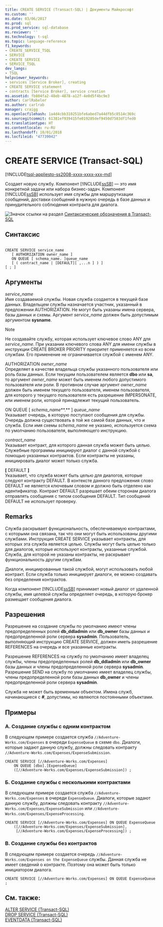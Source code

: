 ```yaml
---
title: CREATE SERVICE (Transact-SQL) | Документы Майкрософт
ms.custom: ''
ms.date: 03/06/2017
ms.prod: sql
ms.prod_service: sql-database
ms.reviewer: ''
ms.technology: t-sql
ms.topic: language-reference
f1_keywords:
- CREATE_SERVICE_TSQL
- SERVICE
- CREATE SERVICE
- SERVICE_TSQL
dev_langs:
- TSQL
helpviewer_keywords:
- services [Service Broker], creating
- CREATE SERVICE statement
- contracts [Service Broker], service creation
ms.assetid: fb804fa2-48eb-4878-a12f-4e0d5f4bc9e3
author: CarlRabeler
ms.author: carlrab
manager: craigg
ms.openlocfilehash: 1a4d4cbb310251bfe6abed7a44dfb5c8514c369c
ms.sourcegitcommit: 61381ef939415fe019285def9450d7583df1fed0
ms.translationtype: HT
ms.contentlocale: ru-RU
ms.lasthandoff: 10/01/2018
ms.locfileid: "47739042"
---
```

# <a name="create-service-transact-sql"></a>CREATE SERVICE (Transact-SQL)
[!INCLUDE[tsql-appliesto-ss2008-xxxx-xxxx-xxx-md](../../includes/tsql-appliesto-ss2008-xxxx-xxxx-xxx-md.md)]

  Создает новую службу. Компонент [!INCLUDE[ssSB](../../includes/sssb-md.md)] — это имя конкретной задачи или набора бизнес-задач. Компонент [!INCLUDE[ssSB](../../includes/sssb-md.md)] использует имя службы для маршрутизации сообщений, доставки сообщений в нужную очередь в базе данных и принудительного соблюдения контракта для диалога.  
  
 ![Значок ссылки на раздел](../../database-engine/configure-windows/media/topic-link.gif "Значок ссылки на раздел") [Синтаксические обозначения в Transact-SQL](../../t-sql/language-elements/transact-sql-syntax-conventions-transact-sql.md)  
  
## <a name="syntax"></a>Синтаксис  
  
```  
  
CREATE SERVICE service_name  
   [ AUTHORIZATION owner_name ]  
   ON QUEUE [ schema_name. ]queue_name  
   [ ( contract_name | [DEFAULT][ ,...n ] ) ]  
[ ; ]  
```  
  
## <a name="arguments"></a>Аргументы  
 *service_name*  
 Имя создаваемой службы. Новая служба создается в текущей базе данных. Владельцем службы назначается участник, указанный в предложении AUTHORIZATION. Не могут быть указаны имена сервера, базы данных и схемы. Аргумент *service_name* должен быть допустимым аргументом **sysname**.  
  
> [!NOTE]  
>  Не создавайте службу, которая использует ключевое слово ANY для *service_name*. При указании ключевого слова ANY для имени службы в инструкции CREATE BROKER PRIORITY приоритет применяется ко всем службам. Его применение не ограничивается службой с именем ANY.  
  
 AUTHORIZATION *owner_name*  
 Определяет в качестве владельца службы указанного пользователя или роль базы данных. Если текущим пользователем является **dbo** или **sa**, то аргумент *owner_name* может быть именем любого допустимого пользователя или роли. В противном случае аргумент *owner_name* должен быть именем текущего пользователя, именем пользователя, для которого у текущего пользователя есть разрешение IMPERSONATE, или именем роли, которой принадлежит текущий пользователь.  
  
 ON QUEUE [ *schema_name***.** ] *queue_name*  
 Указывает очередь, в которую поступают сообщения для службы. Очередь должна существовать в той же самой базе данных, что и служба. Если имя схемы *schema_name* не указано, используется схема по умолчанию пользователя, выполняющего инструкцию.  
  
 *contract_name*  
 Указывает контракт, для которого данная служба может быть целью. Служебные программы инициируют диалог с данной службой с помощью указанных контрактов. Если контракты не указаны, инициировать диалог может только служба.  
  
 **[** DEFAULT **]**  
 Указывает, что служба может быть целью для диалогов, которые следуют контракту DEFAULT. В контексте данного предложения слово DEFAULT не является ключевым словом и должно быть отделено как идентификатор. Контракт DEFAULT разрешает обеим сторонам диалога отправлять сообщения с типом сообщения DEFAULT. Тип сообщений DEFAULT не использует проверку.  
  
## <a name="remarks"></a>Remarks  
 Служба раскрывает функциональность, обеспечиваемую контрактами, с которыми она связана, так что они могут быть использованы другими службами. Инструкция CREATE SERVICE указывает контракты, для которых эта служба является целью. Службы могут быть целью только для диалогов, которые используют контракты, указанные службой. Служба, для которой не указаны контракты, не раскрывает функциональность другим службам.  
  
 Диалоги, инициированные такой службой, могут использовать любой контракт. Если служба только инициирует диалоги, ее можно создавать без определения контрактов.  
  
 Когда компонент [!INCLUDE[ssSB](../../includes/sssb-md.md)] принимает новый диалог от удаленной службы, имя целевой службы определяет очередь, в которую брокер размещает сообщения диалога.  
  
## <a name="permissions"></a>Разрешения  
 Разрешение на создание службы по умолчанию имеют члены предопределенных ролей **db_ddladmin** или **db_owner** базы данных и предопределенной роли сервера **sysadmin**. Пользователь, выполняющий инструкцию CREATE SERVICE, должен иметь разрешение REFERENCES на очередь и все указанные контракты.  
  
 Разрешение REFERENCES на службу по умолчанию имеет владелец службы, члены предопределенных ролей **db_ddladmin** или **db_owner** базы данных и члены предопределенной роли сервера **sysadmin**. Разрешение SEND на службу по умолчанию имеет владелец службы, члены предопределенной роли базы данных **db_owner** и члены предопределенной роли сервера **sysadmin**.  
  
 Служба не может быть временным объектом. Имена служб, начинающиеся с **#**, допустимы, но являются постоянными объектами.  
  
## <a name="examples"></a>Примеры  
  
### <a name="a-creating-a-service-with-one-contract"></a>A. Создание службы с одним контрактом  
 В следующем примере создается служба `//Adventure-Works.com/Expenses` в очереди `ExpenseQueue` в схеме `dbo`. Диалоги, которые задают данную службу, должны следовать контракту `//Adventure-Works.com/Expenses/ExpenseSubmission`.  
  
```  
CREATE SERVICE [//Adventure-Works.com/Expenses]  
    ON QUEUE [dbo].[ExpenseQueue]  
    ([//Adventure-Works.com/Expenses/ExpenseSubmission]) ;  
```  
  
### <a name="b-creating-a-service-with-multiple-contracts"></a>Б. Создание службы с несколькими контрактами  
 В следующем примере создается служба `//Adventure-Works.com/Expenses` в очереди `ExpenseQueue`. Диалоги, которые задают данную службу, должны следовать контракту `//Adventure-Works.com/Expenses/ExpenseSubmission` или `//Adventure-Works.com/Expenses/ExpenseProcessing`.  
  
```  
CREATE SERVICE [//Adventure-Works.com/Expenses] ON QUEUE ExpenseQueue  
    ([//Adventure-Works.com/Expenses/ExpenseSubmission],  
     [//Adventure-Works.com/Expenses/ExpenseProcessing]) ;  
```  
  
### <a name="c-creating-a-service-with-no-contracts"></a>В. Создание службы без контрактов  
 В следующем примере создается очередь `//Adventure-Works.com/Expenses on the ExpenseQueue` службы. Данная служба не имеет сведений о контракте. Поэтому она может быть только инициатором диалога.  
  
```  
CREATE SERVICE [//Adventure-Works.com/Expenses] ON QUEUE ExpenseQueue ;  
```  
  
## <a name="see-also"></a>См. также:  
 [ALTER SERVICE (Transact-SQL)](../../t-sql/statements/alter-service-transact-sql.md)   
 [DROP SERVICE (Transact-SQL)](../../t-sql/statements/drop-service-transact-sql.md)   
 [EVENTDATA (Transact-SQL)](../../t-sql/functions/eventdata-transact-sql.md)  
  
  
